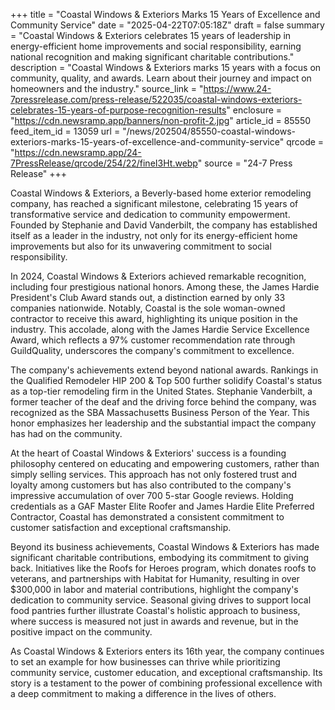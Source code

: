 +++
title = "Coastal Windows & Exteriors Marks 15 Years of Excellence and Community Service"
date = "2025-04-22T07:05:18Z"
draft = false
summary = "Coastal Windows & Exteriors celebrates 15 years of leadership in energy-efficient home improvements and social responsibility, earning national recognition and making significant charitable contributions."
description = "Coastal Windows & Exteriors marks 15 years with a focus on community, quality, and awards. Learn about their journey and impact on homeowners and the industry."
source_link = "https://www.24-7pressrelease.com/press-release/522035/coastal-windows-exteriors-celebrates-15-years-of-purpose-recognition-results"
enclosure = "https://cdn.newsramp.app/banners/non-profit-2.jpg"
article_id = 85550
feed_item_id = 13059
url = "/news/202504/85550-coastal-windows-exteriors-marks-15-years-of-excellence-and-community-service"
qrcode = "https://cdn.newsramp.app/24-7PressRelease/qrcode/254/22/fineI3Ht.webp"
source = "24-7 Press Release"
+++

<p>Coastal Windows & Exteriors, a Beverly-based home exterior remodeling company, has reached a significant milestone, celebrating 15 years of transformative service and dedication to community empowerment. Founded by Stephanie and David Vanderbilt, the company has established itself as a leader in the industry, not only for its energy-efficient home improvements but also for its unwavering commitment to social responsibility.</p><p>In 2024, Coastal Windows & Exteriors achieved remarkable recognition, including four prestigious national honors. Among these, the James Hardie President's Club Award stands out, a distinction earned by only 33 companies nationwide. Notably, Coastal is the sole woman-owned contractor to receive this award, highlighting its unique position in the industry. This accolade, along with the James Hardie Service Excellence Award, which reflects a 97% customer recommendation rate through GuildQuality, underscores the company's commitment to excellence.</p><p>The company's achievements extend beyond national awards. Rankings in the Qualified Remodeler HIP 200 & Top 500 further solidify Coastal's status as a top-tier remodeling firm in the United States. Stephanie Vanderbilt, a former teacher of the deaf and the driving force behind the company, was recognized as the SBA Massachusetts Business Person of the Year. This honor emphasizes her leadership and the substantial impact the company has had on the community.</p><p>At the heart of Coastal Windows & Exteriors' success is a founding philosophy centered on educating and empowering customers, rather than simply selling services. This approach has not only fostered trust and loyalty among customers but has also contributed to the company's impressive accumulation of over 700 5-star Google reviews. Holding credentials as a GAF Master Elite Roofer and James Hardie Elite Preferred Contractor, Coastal has demonstrated a consistent commitment to customer satisfaction and exceptional craftsmanship.</p><p>Beyond its business achievements, Coastal Windows & Exteriors has made significant charitable contributions, embodying its commitment to giving back. Initiatives like the Roofs for Heroes program, which donates roofs to veterans, and partnerships with Habitat for Humanity, resulting in over $300,000 in labor and material contributions, highlight the company's dedication to community service. Seasonal giving drives to support local food pantries further illustrate Coastal's holistic approach to business, where success is measured not just in awards and revenue, but in the positive impact on the community.</p><p>As Coastal Windows & Exteriors enters its 16th year, the company continues to set an example for how businesses can thrive while prioritizing community service, customer education, and exceptional craftsmanship. Its story is a testament to the power of combining professional excellence with a deep commitment to making a difference in the lives of others.</p>